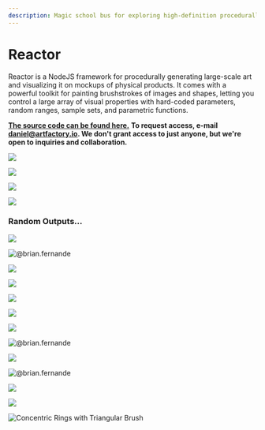 ```yaml
---
description: Magic school bus for exploring high-definition procedurally generated art
---
```


# Reactor

Reactor is a NodeJS framework for procedurally generating large-scale art and visualizing it on mockups of physical products. It comes with a powerful toolkit for painting brushstrokes of images and shapes, letting you control a large array of visual properties with hard-coded parameters, random ranges, sample sets, and parametric functions.

[**The source code can be found here.**](https://github.com/superginyuforce/reactor) **To request access, e-mail daniel@artfactory.io. We don't grant access to just anyone, but we're open to inquiries and collaboration.**

![](.gitbook/assets/screenshot-from-2020-09-11-21-29-55.png)

![](.gitbook/assets/screenshot-from-2020-09-11-21-32-20.png)

![](.gitbook/assets/screenshot-from-2020-09-11-21-32-09.png)

![](.gitbook/assets/screenshot-from-2020-09-11-21-30-23.png)

### 

### Random Outputs...

![](.gitbook/assets/508758.png)

![@brian.fernande](.gitbook/assets/img_1376.jpg)

![](.gitbook/assets/e06fd9.png)

![](.gitbook/assets/image%20%285%29.png)

![](.gitbook/assets/screenshot-from-2020-09-11-14-12-13.png)

![](.gitbook/assets/screenshot-from-2020-09-11-14-31-49.png)

![](.gitbook/assets/screenshot-from-2020-09-11-11-05-28.png)

![@brian.fernande](.gitbook/assets/test.gif)

![](.gitbook/assets/2fd31f%20%282%29.jpeg)

![@brian.fernande](.gitbook/assets/image%20%287%29.png)

![](.gitbook/assets/abede0.png)

![](.gitbook/assets/9b671e.png)

![Concentric Rings with Triangular Brush](.gitbook/assets/b0b320.png)



